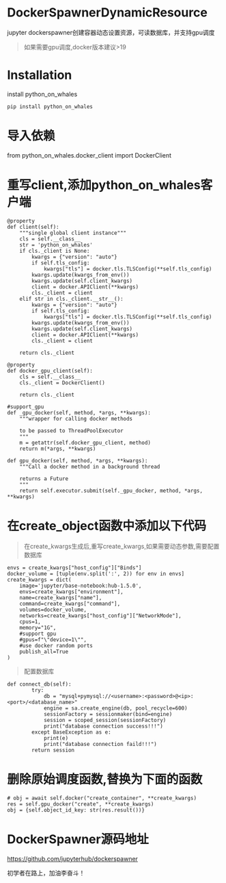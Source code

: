 # DockerSpawnerDynamicResource

jupyter dockerspawner创建容器动态设置资源，可读数据库，并支持gpu调度

> 如果需要gpu调度,docker版本建议>19

# Installation

install python_on_whales

```
pip install python_on_whales
```

# 导入依赖

from python_on_whales.docker_client import DockerClient

# 重写client,添加python_on_whales客户端

```
@property
def client(self):
    """single global client instance"""
    cls = self.__class__
    str = 'python_on_whales'
    if cls._client is None:
        kwargs = {"version": "auto"}
        if self.tls_config:
            kwargs["tls"] = docker.tls.TLSConfig(**self.tls_config)
        kwargs.update(kwargs_from_env())
        kwargs.update(self.client_kwargs)
        client = docker.APIClient(**kwargs)
        cls._client = client
    elif str in cls._client.__str__():
        kwargs = {"version": "auto"}
        if self.tls_config:
            kwargs["tls"] = docker.tls.TLSConfig(**self.tls_config)
        kwargs.update(kwargs_from_env())
        kwargs.update(self.client_kwargs)
        client = docker.APIClient(**kwargs)
        cls._client = client

    return cls._client

@property
def docker_gpu_client(self):
    cls = self.__class__
    cls._client = DockerClient()

    return cls._client

#support_gpu
def _gpu_docker(self, method, *args, **kwargs):
    """wrapper for calling docker methods

    to be passed to ThreadPoolExecutor
    """
    m = getattr(self.docker_gpu_client, method)
    return m(*args, **kwargs)

def gpu_docker(self, method, *args, **kwargs):
    """Call a docker method in a background thread

    returns a Future
    """
    return self.executor.submit(self._gpu_docker, method, *args, **kwargs)

```

# 在create_object函数中添加以下代码
>在create_kwargs生成后,重写create_kwargs,如果需要动态参数,需要配置数据库

```
envs = create_kwargs["host_config"]["Binds"]
docker_volume = [tuple(env.split(':', 2)) for env in envs]
create_kwargs = dict(
    image='jupyter/base-notebook:hub-1.5.0',
    envs=create_kwargs["environment"],
    name=create_kwargs["name"],
    command=create_kwargs["command"],
    volumes=docker_volume,
    networks=create_kwargs["host_config"]["NetworkMode"],
    cpus=1,
    memory="1G",
    #support gpu 
    #gpus=f"\"device=1\"",
    #use docker random ports
    publish_all=True
)
```

>配置数据库
```
def connect_db(self):
        try:
            db = "mysql+pymysql://<username>:<password>@<ip>:<port>/<database_name>"
            engine = sa.create_engine(db, pool_recycle=600)
            sessionFactory = sessionmaker(bind=engine)
            session = scoped_session(sessionFactory)
            print("database connection success!!!")
        except BaseException as e:
            print(e)
            print("database connection faild!!!")
        return session
```

# 删除原始调度函数,替换为下面的函数

```
# obj = await self.docker("create_container", **create_kwargs)
res = self.gpu_docker("create", **create_kwargs)
obj = {self.object_id_key: str(res.result())}
```

# DockerSpawner源码地址
https://github.com/jupyterhub/dockerspawner

初学者在路上，加油李奋斗！